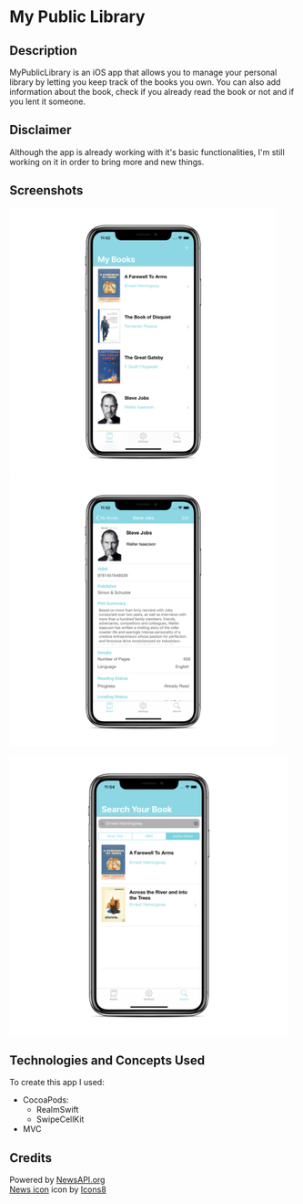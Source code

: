 # My Public Library

## Description
MyPublicLibrary is an iOS app that allows you to manage your personal library by letting you keep track of the books you own. You can also add information about the book, check if you already read the book or not and if you lent it someone. 

## Disclaimer
Although the app is already working with it's basic functionalities, I'm still working on it in order to bring more and new things.  

## Screenshots

<p float="middle">
 <img src="https://github.com/DavidRFerreira/MyPersonalLibrary_iOSApp/blob/master/Screenshots/screen1.png" width="470" height="470"> 
  <img src="https://github.com/DavidRFerreira/MyPersonalLibrary_iOSApp/blob/master/Screenshots/screen2.png" width="470" height="470">
</p>

<img src="https://github.com/DavidRFerreira/MyPersonalLibrary_iOSApp/blob/master/Screenshots/screen3.png" width="490" height="490">


## Technologies and Concepts Used
To create this app I used: 
- CocoaPods: 
  - RealmSwift
  - SwipeCellKit
- MVC

## Credits
Powered by [NewsAPI.org](https://newsapi.org/)<br />
[News icon](https://icons8.com/icons/set/news) icon by [Icons8](https://icons8.com/)<br />
